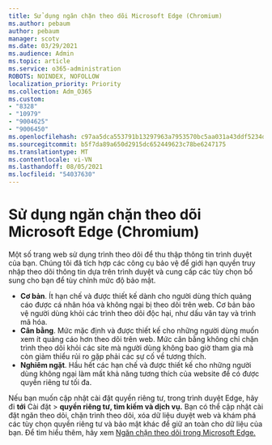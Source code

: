 ```yaml
---
title: Sử dụng ngăn chặn theo dõi Microsoft Edge (Chromium)
ms.author: pebaum
author: pebaum
manager: scotv
ms.date: 03/29/2021
ms.audience: Admin
ms.topic: article
ms.service: o365-administration
ROBOTS: NOINDEX, NOFOLLOW
localization_priority: Priority
ms.collection: Adm_O365
ms.custom:
- "8328"
- "10979"
- "9004625"
- "9006450"
ms.openlocfilehash: c97aa5dca553791b13297963a7953570bc5aa031a43ddf5234d5352f09c7eec6
ms.sourcegitcommit: b5f7da89a650d2915dc652449623c78be6247175
ms.translationtype: MT
ms.contentlocale: vi-VN
ms.lasthandoff: 08/05/2021
ms.locfileid: "54037630"
---
```

# <a name="use-tracking-prevention-in-microsoft-edge-chromium"></a>Sử dụng ngăn chặn theo dõi Microsoft Edge (Chromium)

Một số trang web sử dụng trình theo dõi để thu thập thông tin trình duyệt của bạn. Chúng tôi đã tích hợp các công cụ bảo vệ để giới hạn quyền truy nhập theo dõi thông tin dựa trên trình duyệt và cung cấp các tùy chọn bổ sung cho bạn để tùy chỉnh mức độ bảo mật.

- **Cơ bản**. Ít hạn chế và được thiết kế dành cho người dùng thích quảng cáo được cá nhân hóa và không ngại bị theo dõi trên web. Cơ bản bảo vệ người dùng khỏi các trình theo dõi độc hại, như dấu vân tay và trình mã hóa.
- **Cân bằng**. Mức mặc định và được thiết kế cho những người dùng muốn xem ít quảng cáo hơn theo dõi trên web. Mức cân bằng không chỉ chặn trình theo dõi khỏi các site mà người dùng không bao giờ tham gia mà còn giảm thiểu rủi ro gặp phải các sự cố về tương thích.
- **Nghiêm ngặt**. Hầu hết các hạn chế và được thiết kế cho những người dùng không ngại làm mất khả năng tương thích của website để có được quyền riêng tư tối đa.

Nếu bạn muốn cập nhật cài đặt quyền riêng tư, trong trình duyệt Edge, hãy đi **tới** Cài đặt  >  **quyền riêng tư, tìm kiếm và dịch vụ.** Bạn có thể cập nhật cài đặt ngăn theo dõi, chặn trình theo dõi, xóa dữ liệu duyệt web và khám phá các tùy chọn quyền riêng tư và bảo mật khác để giữ an toàn cho dữ liệu của bạn. Để tìm hiểu thêm, hãy xem [Ngăn chặn theo dõi trong Microsoft Edge.](/microsoft-edge/web-platform/tracking-prevention) 